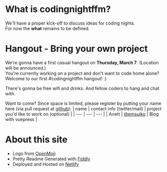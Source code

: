 # What is codingnight&shy;ffm?

We'll have a proper kick-off to discuss ideas for coding nights.  
For now the **what** remains to be defined. 

# Hangout - Bring your own project
We're gonna have a first casual hangout on **Thursday, March 7**. (Location will be announced.)  
You're currently working on a project and don't want to code home alone?  
Welcome to our first #codingnightffm hangout! :)  

There's gonna be free wifi and drinks. And fellow coders to hang and chat with.

Want to come? Since space is limited, please register by putting your name here (via pull request at [github](https://github.com/emsuiko/codingnightffm)):
| name | contact info (twitter/mail) | project you'd like to work on (optional) |
| --- | --- | --- |
| Anett | [@emsuiko](https://twitter.com/emsuiko) | Blog with vuepress |

# About this site
* Logo from [OpenMoji](http://www.openmoji.org/library.html?group=hfg&emoji=F0063)
* Pretty Readme Generated with [Fiddly](https://github.com/SaraVieira/fiddly)
* Deployed and Hosted on [Netlify](https://www.netlify.com/)
